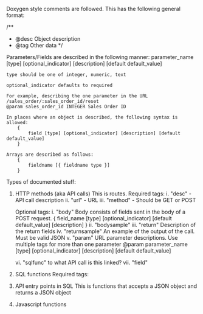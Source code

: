
Doxygen style comments are followed. This has the following general format:

/**
 * @desc Object description
 * @tag Other data
 */

Parameters/Fields are described in the following manner:
	parameter_name [type] [optional_indicator] [description] [default default_value]

	type should be one of integer, numeric, text

	optional_indicator defaults to required

	For example, describing the one parameter in the URL /sales_order/:sales_order_id/reset
	@param sales_order_id INTEGER Sales Order ID 

	In places where an object is described, the following syntax is allowed:
		{
			field [type] [optional_indicator] [description] [default default_value]
		}

	Arrays are described as follows:
		{
			fieldname [{ fieldname type }] 
		}
	

Types of documented stuff:

1. HTTP methods (aka API calls)
This is routes. 
	Required tags:
	i. "desc" - API call description
	ii. "url" - URL
	iii. "method" - Should be GET or POST

	Optional tags:
	i. "body"
		Body consists of fields sent in the body of a POST request. { field_name [type] [optional_indicator] [default default_value] [description] }
	ii. "bodysample"
	iii. "return" Description of the return fields 
	iv. "returnsample" An example of the output of the call. Must be valid JSON 
	v. "param" URL parameter descriptions. Use multiple tags for more than one parameter
		@param parameter_name [type] [optional_indicator] [description] [default default_value]


	vi. "sqlfunc" to what API call is this linked?
	vii. "field"

2. SQL functions
	Required tags:
	

3. API entry points in SQL
This is functions that accepts a JSON object and returns a JSON object

4. Javascript functions


